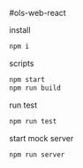 #ols-web-react

install
``` bash
npm i
```

scripts
``` bash
npm start
npm run build
```
run test
``` bash
npm run test
```
start mock server
``` bash
npm run server
```